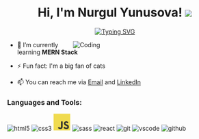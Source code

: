 <h1 align="center">
  Hi, I'm Nurgul Yunusova! <img src="https://media.giphy.com/media/mGcNjsfWAjY5AEZNw6/giphy.gif" width="60">
</h1>
<p align="center">
  <a href="https://git.io/typing-svg">
    <img src="https://readme-typing-svg.demolab.com?font=Poppins&weight=500&size=25&pause=1000&color=064581&center=true&vCenter=true&width=435&lines=Front-end+Developer" alt="Typing SVG" />
  </a>
</p>

<img align="right" alt="Coding" width="350" src="https://theprintedcat.com/wp-content/uploads/2021/08/keyboard-cat-transp2.gif">

- 🌱 I’m currently learning **MERN Stack**

- ⚡ Fun fact: I'm a big fan of cats

- 📫 You can reach me via [Email](mailto:nurgulyunusovaa@gmail.com) and [LinkedIn](https://linkedin.com/in/nyunusova)

<h3 align="left">Languages and Tools:</h3>

<p align="left">
    <img src="https://www.vectorlogo.zone/logos/w3_html5/w3_html5-icon.svg" alt="html5" title="HTML" width="40" height="40"/>
    <img src="https://www.vectorlogo.zone/logos/w3_css/w3_css-icon.svg" alt="css3" title="CSS" width="40" height="40"/>
    <img src="https://raw.githubusercontent.com/devicons/devicon/master/icons/javascript/javascript-original.svg" alt="javascript" title="JavaScript" width="40" height="40"/>
    <img src="https://www.vectorlogo.zone/logos/sass-lang/sass-lang-icon.svg" alt="sass" title="SASS" width="40" height="40"/>
    <img src="https://www.vectorlogo.zone/logos/reactjs/reactjs-icon.svg" alt="react" title="ReactJS" width="40" height="40"/>
    <img src="https://www.vectorlogo.zone/logos/git-scm/git-scm-icon.svg" alt="git" title="Git" width="40" height="40"/>
    <img src="https://www.vectorlogo.zone/logos/visualstudio_code/visualstudio_code-icon.svg" alt="vscode" title="VS Code" width="40" height="40"/>
    <img src="https://www.vectorlogo.zone/logos/github/github-tile.svg" alt="github" title="Github" width="40" height="40"/>
</p>
